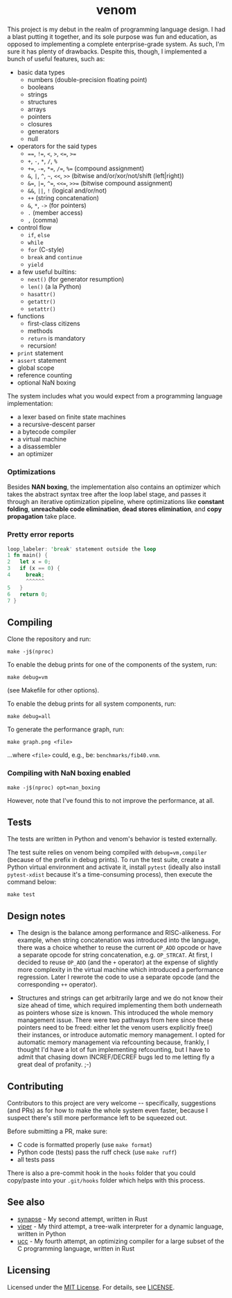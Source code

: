 <h1 align="center">venom</h1>

This project is my debut in the realm of programming language design. I had a blast putting it together, and its sole purpose was fun and education, as opposed to implementing a complete enterprise-grade system. As such, I'm sure it has plenty of drawbacks. Despite this, though, I implemented a bunch of useful features, such as:

- basic data types
  - numbers (double-precision floating point)
  - booleans
  - strings
  - structures
  - arrays
  - pointers
  - closures
  - generators
  - null
- operators for the said types
  - `==`, `!=`, `<`, `>`, `<=`, `>=`
  - `+`, `-`, `*`, `/`, `%`
  - `+=`, `-=`, `*=`, `/=`, `%=` (compound assignment)
  - `&`, `|`, `^`, `~`, `<<`, `>>` (bitwise and/or/xor/not/shift (left|right))
  - `&=`, `|=`, `^=`, `<<=`, `>>=` (bitwise compound assignment)
  - `&&`, `||`, `!` (logical and/or/not)
  - `++` (string concatenation)
  - `&`, `*`, `->` (for pointers)
  - `.` (member access)
  - `,` (comma)
- control flow
  - `if`, `else`
  - `while`
  - `for` (C-style)
  - `break` and `continue`
  - `yield`
- a few useful builtins:
  - `next()` (for generator resumption)
  - `len()` (a la Python)
  - `hasattr()`
  - `getattr()`
  - `setattr()`
- functions
  - first-class citizens
  - methods
  - `return` is mandatory
  - recursion!
- `print` statement
- `assert` statement
- global scope
- reference counting
- optional NaN boxing

The system includes what you would expect from a programming language implementation:

  - a lexer based on finite state machines
  - a recursive-descent parser
  - a bytecode compiler
  - a virtual machine
  - a disassembler
  - an optimizer

### Optimizations

Besides **NAN boxing**, the implementation also contains an optimizer which takes the abstract syntax tree after the loop label stage, and passes it through an iterative optimization pipeline, where optimizations like **constant folding**, **unreachable code elimination**, **dead stores elimination**, and **copy propagation** take place.

### Pretty error reports

```rust
loop_labeler: 'break' statement outside the loop
1 fn main() {
2   let x = 0;
3   if (x == 0) {
4     break;
      ^^^^^^
5   }
6   return 0;
7 }
```

## Compiling

Clone the repository and run:

```
make -j$(nproc)
```

To enable the debug prints for one of the components of the system, run:

```
make debug=vm
```

(see Makefile for other options).

To enable the debug prints for all system components, run:

```
make debug=all
```

To generate the performance graph, run:

```
make graph.png <file>
```

...where `<file>` could, e.g., be: `benchmarks/fib40.vnm`.

### Compiling with NaN boxing enabled

```
make -j$(nproc) opt=nan_boxing
```

However, note that I've found this to not improve the performance, at all.

## Tests

The tests are written in Python and venom's behavior is tested externally.

The test suite relies on venom being compiled with `debug=vm,compiler` (because of the prefix in debug prints). To run the test suite, create a Python virtual environment and activate it, install `pytest` (ideally also install `pytest-xdist` because it's a time-consuming process), then execute the command below:

```
make test
```

##  Design notes

- The design is the balance among performance and RISC-alikeness. For example, when string concatenation was introduced into the language, there was a choice whether to reuse the current `OP_ADD` opcode or have a separate opcode for string concatenation, e.g. `OP_STRCAT`. At first, I decided to reuse `OP_ADD` (and the `+` operator) at the expense of slightly more complexity in the virtual machine which introduced a performance regression. Later I rewrote the code to use a separate opcode (and the corresponding `++` operator).

- Structures and strings can get arbitrarily large and we do not know their size ahead of time, which required implementing them both underneath as pointers whose size is known. This introduced the whole memory management issue. There were two pathways from here since these pointers need to be freed: either let the venom users explicitly free() their instances, or introduce automatic memory management. I opted for automatic memory management via refcounting because, frankly, I thought I'd have a lot of fun implementing refcounting, but I have to admit that chasing down INCREF/DECREF bugs led to me letting fly a great deal of profanity. ;-)

## Contributing

Contributors to this project are very welcome -- specifically, suggestions (and PRs) as for how to make the whole system even faster, because I suspect there's still more performance left to be squeezed out.

Before submitting a PR, make sure:
- C code is formatted properly (use `make format`)
- Python code (tests) pass the ruff check (use `make ruff`)
- all tests pass

There is also a pre-commit hook in the `hooks` folder that you could copy/paste into your `.git/hooks` folder which helps with this process.

## See also

- [synapse](https://github.com/xqb64/synapse) - My second attempt, written in Rust
- [viper](https://github.com/xqb64/viper) - My third attempt, a tree-walk interpreter for a dynamic language, written in Python
- [ucc](https://github.com/xqb64/ucc) - My fourth attempt, an optimizing compiler for a large subset of the C programming language, written in Rust
## Licensing

Licensed under the [MIT License](https://opensource.org/licenses/MIT). For details, see [LICENSE](https://github.com/xqb64/venom/blob/master/LICENSE).
